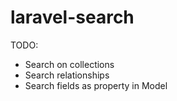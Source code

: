# laravel-search

TODO: 

- Search on collections
- Search relationships
- Search fields as property in Model